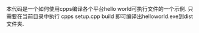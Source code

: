 本代码是一个如何使用cpps编译各个平台hello world可执行文件的一个示例.
只需要在当前目录中执行
cpps setup.cpp build
即可编译出helloworld.exe到dist文件夹.